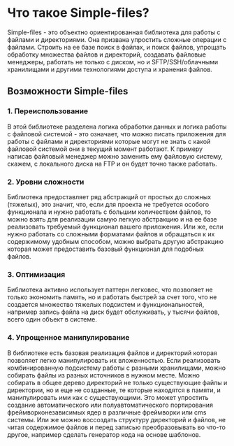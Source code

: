 # Что такое Simple-files?

Simple-files - это объектно ориентированная библиотека для работы с файлами и директориями.
Она призвана упростить сложные операции с файлами. Строить на ее базе поиск в файлах, и поиск файлов, 
упрощать обработку множества файлов и директорий, создавать файловые менеджеры, работать не только с диском,
но и SFTP/SSH/облачными хранилищами и другими технологиями доступа и хранения файлов.

Возможности Simple-files
------------------------

### 1. Переиспользование

В этой библиотеке разделена логика обработки данных и логика работы с файловой системой - это означает, что 
можно писать приложения для работы с файлами и директориями которые могут не знать с какой файловой системой 
они в текущий момент работают. К примеру написав файловый менеджер можно заменить ему файловую систему,
скажем, с локального диска на FTP и он будет точно также работать.


### 2. Уровни сложности

Библиотека предоставляет ряд абстракций от простых до сложных (тяжелых), это значит, что, если для проекта 
не требуется особого функционала и нужно работать с большим количеством файлов, то можно взять для реализации 
самую легкую абстракцию и на ее базе реализовать требуемый функционал вашего приложения. Или же, если нужно работать 
со сложными форматами файлов и обращаться к их содержимому удобным способом, можно выбрать другую абстракцию которая
может предоставить базовый функционал для подобных файлов.


### 3. Оптимизация 
Библиотека активно использует паттерн легковес, что позволяет не только экономить память, но и работать быстрей
за счет того, что не создается множество тяжелых подсистем и функциональностей, например запись файла на диск будет
обслуживать, у тысячи файлов, всего один объект в системе. 


### 4. Упрощенное манипулирование
В библиотеке есть базовая реализация файлов и директорий которая позволяет легко манипулировать их вложенностью.
Если реализовать комбинированную подсистему работы с разными хранилищами, можно собирать файлы из разных источников
в нужном месте. Можно собирать в общее дерево директорий не только существующие файлы и директории,
но и еще не созданные, те которые находятся в памяти, и манипулировать ими как с существующими. Это может 
упростить создание автоматического или полуавтоматического портирования фреймворконезависимых ядер в различные фреймворки
или cms системы. Или же можно воссоздать структуру директорий и файлов, не читая содержимое файлов и перед записью
преобразовывать во что-то другое, например сделать генератор кода на основе шаблонов.
